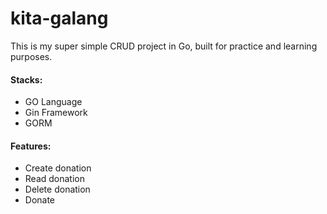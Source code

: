# kita-galang
This is my super simple CRUD project in Go, built for practice and learning purposes.

#### Stacks:
- GO Language
- Gin Framework
- GORM

#### Features:
- Create donation
- Read donation
- Delete donation
- Donate
